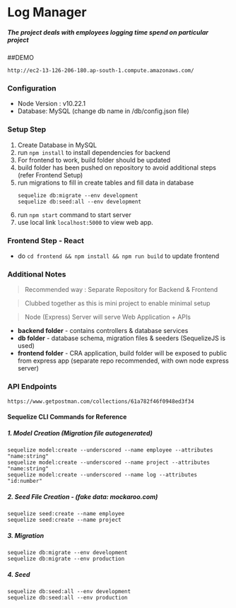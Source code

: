 # Log Manager
##### The project deals with employees logging time spend on particular project

##DEMO
```
http://ec2-13-126-206-180.ap-south-1.compute.amazonaws.com/
```

### Configuration
* Node Version : v10.22.1
* Database: MySQL (change db name in /db/config.json file)


### Setup Step
1. Create Database in MySQL
2. run ``npm install`` to install dependencies for backend
3. For frontend to work, build folder should be updated
4. build folder has been pushed on repository to avoid additional steps (refer Frontend Setup)
5. run migrations to fill in create tables and fill data in database
    ```
   sequelize db:migrate --env development
   sequelize db:seed:all --env development
   ```
6. run ``npm start`` command to start server
7. use local link ``localhost:5000`` to view web app.

### Frontend Step - React
* do ``cd frontend && npm install && npm run build`` to update frontend


### Additional Notes

> Recommended way : Separate Repository for Backend & Frontend 

> Clubbed together as this is mini project to enable minimal setup

>Node (Express) Server will serve Web Application + APIs

* **backend folder** - contains controllers & database services
* **db folder** - database schema, migration files & seeders (SequelizeJS is used)
* **frontend folder** - CRA application, build folder will be exposed to public from express app (separate repo recommended, with own node express server)

### API Endpoints
```
https://www.getpostman.com/collections/61a782f46f0948ed3f34
```

#### Sequelize CLI Commands for Reference

##### 1. Model Creation (Migration file autogenerated)
```
sequelize model:create --underscored --name employee --attributes "name:string"
sequelize model:create --underscored --name project --attributes "name:string"
sequelize model:create --underscored --name log --attributes "id:number"
```

##### 2. Seed File Creation - (fake data: mockaroo.com)
```
sequelize seed:create --name employee
sequelize seed:create --name project
```
##### 3. Migration
```
sequelize db:migrate --env development
sequelize db:migrate --env production
```
##### 4. Seed
```
sequelize db:seed:all --env development
sequelize db:seed:all --env production
```